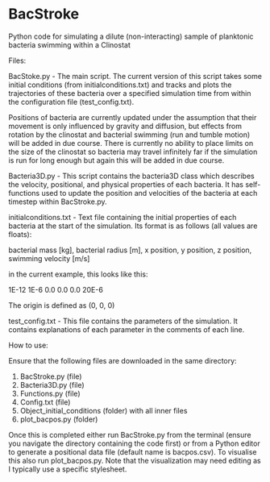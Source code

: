 # BacStroke
Python code for simulating a dilute (non-interacting) sample of planktonic bacteria swimming within a Clinostat

Files:

BacStoke.py - The main script. The current version of this script takes some initial conditions (from initialconditions.txt) and tracks and plots the trajectories of these bacteria over a specified simulation time from within the configuration file (test_config.txt). 

Positions of bacteria are currently updated under the assumption that their movement is only influenced by gravity and diffusion, but effects from rotation by the clinostat and bacterial swimming (run and tumble motion) will be added in due course. There is currently no ability to place limits on the size of the clinostat so bacteria may travel infinitely far if the simulation is run for long enough but again this will be added in due course.

Bacteria3D.py - This script contains the bacteria3D class which describes the velocity, positional, and physical properties of each bacteria. It has self-functions used to update the position and velocities of the bacteria at each timestep within BacStroke.py. 

initialconditions.txt - Text file containing the initial properties of each bacteria at the start of the simulation. Its format is as follows (all values are floats):

bacterial mass [kg], bacterial radius [m], x position, y position, z position, swimming velocity [m/s]

in the current example, this looks like this:

1E-12 1E-6 0.0 0.0 0.0 20E-6

The origin is defined as (0, 0, 0)

test_config.txt - This file contains the parameters of the simulation. It contains explanations of each parameter in the comments of each line. 

How to use:

Ensure that the following files are downloaded in the same directory:

1. BacStroke.py (file)
2. Bacteria3D.py (file)
3. Functions.py (file)
4. Config.txt (file)
5. Object_initial_conditions (folder) with all inner files
6. plot_bacpos.py (folder)

Once this is completed either run BacStroke.py from the terminal (ensure you navigate the directory containing the code first) or from a Python editor to generate a positional data file (default name is bacpos.csv). To visualise this also run plot_bacpos.py. Note that the visualization may need editing as I typically use a specific stylesheet.


